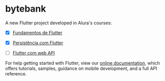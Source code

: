 # bytebank

A new Flutter project developed in Alura's courses:

- [X] [Fundamentos de Flutter](https://cursos.alura.com.br/course/flutter-fundamentos)
- [x] [Persistência com Flutter](https://cursos.alura.com.br/course/flutter-persistencia-interna)
- [ ] [Flutter com web API](https://cursos.alura.com.br/course/flutter-web-api)
 


For help getting started with Flutter, view our
[online documentation](https://flutter.dev/docs), which offers tutorials,
samples, guidance on mobile development, and a full API reference.
